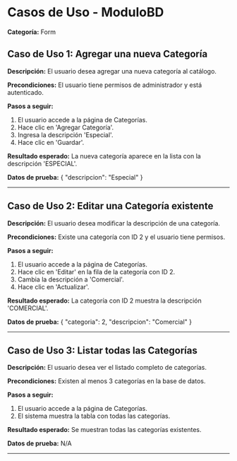 # Casos de Uso - ModuloBD

**Categoría:** Form

## Caso de Uso 1: Agregar una nueva Categoría

**Descripción:** El usuario desea agregar una nueva categoría al catálogo.

**Precondiciones:**
El usuario tiene permisos de administrador y está autenticado.

**Pasos a seguir:**
1. El usuario accede a la página de Categorías.
2. Hace clic en 'Agregar Categoría'.
3. Ingresa la descripción 'Especial'.
4. Hace clic en 'Guardar'.

**Resultado esperado:**
La nueva categoría aparece en la lista con la descripción 'ESPECIAL'.

**Datos de prueba:**
{ "descripcion": "Especial" }

---

## Caso de Uso 2: Editar una Categoría existente

**Descripción:** El usuario desea modificar la descripción de una categoría.

**Precondiciones:**
Existe una categoría con ID 2 y el usuario tiene permisos.

**Pasos a seguir:**
1. El usuario accede a la página de Categorías.
2. Hace clic en 'Editar' en la fila de la categoría con ID 2.
3. Cambia la descripción a 'Comercial'.
4. Hace clic en 'Actualizar'.

**Resultado esperado:**
La categoría con ID 2 muestra la descripción 'COMERCIAL'.

**Datos de prueba:**
{ "categoria": 2, "descripcion": "Comercial" }

---

## Caso de Uso 3: Listar todas las Categorías

**Descripción:** El usuario desea ver el listado completo de categorías.

**Precondiciones:**
Existen al menos 3 categorías en la base de datos.

**Pasos a seguir:**
1. El usuario accede a la página de Categorías.
2. El sistema muestra la tabla con todas las categorías.

**Resultado esperado:**
Se muestran todas las categorías existentes.

**Datos de prueba:**
N/A

---

